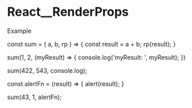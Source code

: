 # React__RenderProps
Example

const sum = ( a, b, rp ) => {
	const result = a + b;
  rp(result);
}

sum(1, 2, (myResult) => {
  console.log('myResult: ', myResult);
})

sum(422, 543, console.log);


const alertFn = (result) => {
  alert(result);
}

sum(43, 1, alertFn);
